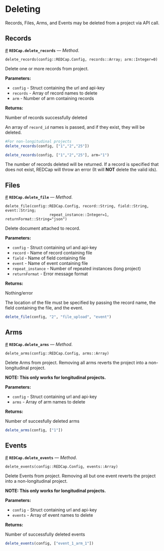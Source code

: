 


<a id='Deleting-1'></a>

# Deleting


Records, Files, Arms, and Events may be deleted from a project via API call.


<a id='Records-1'></a>

## Records

<a id='REDCap.delete_records-Tuple{REDCap.Config,Array}' href='#REDCap.delete_records-Tuple{REDCap.Config,Array}'>#</a>
**`REDCap.delete_records`** &mdash; *Method*.



```
delete_records(config::REDCap.Config, records::Array; arm::Integer=0)
```

Delete one or more records from project.

**Parameters:**

  * `config` - Struct containing the url and api-key
  * `records` - Array of record names to delete
  * `arm` - Number of arm containing records

**Returns:**

Number of records successfully deleted


An array of `record_id` names is passed, and if they exist, they will be deleted.


```julia
#For non-longitudinal projects
delete_records(config, ["1","2","25"])

delete_records(config, ["1","2","25"], arm="1")
```


The number of records deleted will be returned. If a record is specified that does not exist, REDCap will throw an error (It will <b>NOT</b> delete the valid ids).


<a id='Files-1'></a>

## Files

<a id='REDCap.delete_file-Tuple{REDCap.Config,String,String,String}' href='#REDCap.delete_file-Tuple{REDCap.Config,String,String,String}'>#</a>
**`REDCap.delete_file`** &mdash; *Method*.



```
delete_file(config::REDCap.Config, record::String, field::String, event::String; 
					repeat_instance::Integer=1, returnFormat::String="json")
```

Delete document attached to record.

**Parameters:**

  * `config` - Struct containing url and api-key
  * `record` - Name of record containing file
  * `field` - Name of field containing file
  * `event` - Name of event containing file
  * `repeat_instance` - Number of repeated instances (long project)
  * `returnFormat` - Error message format

**Returns:**

Nothing/error


The location of the file must be specified by passing the record name, the field containing the file, and the event.


```julia
delete_file(config, "2", "file_upload", "event")
```


<a id='Arms-1'></a>

## Arms

<a id='REDCap.delete_arms-Tuple{REDCap.Config,Array}' href='#REDCap.delete_arms-Tuple{REDCap.Config,Array}'>#</a>
**`REDCap.delete_arms`** &mdash; *Method*.



```
delete_arms(config::REDCap.Config, arms::Array)
```

Delete Arms from project. Removing all arms reverts the project into a non-longitudinal project.

**NOTE: This only works for longitudinal projects.**

**Parameters:**

  * `config` - Struct containing url and api-key
  * `arms` - Array of arm names to delete

**Returns:**

Number of succesfully deleted arms


```julia
delete_arms(config, ["1"])
```


<a id='Events-1'></a>

## Events

<a id='REDCap.delete_events-Tuple{REDCap.Config,Array}' href='#REDCap.delete_events-Tuple{REDCap.Config,Array}'>#</a>
**`REDCap.delete_events`** &mdash; *Method*.



```
delete_events(config::REDCap.Config, events::Array)
```

Delete Events from project. Removing all but one event reverts the project into a non-longitudinal project.

**NOTE: This only works for longitudinal projects.**

**Parameters:**

  * `config` - Struct containing url and api-key
  * `events` - Array of event names to delete

**Returns:**

Number of successfully deleted events


```julia
delete_events(config, ["event_1_arm_1"])
```


